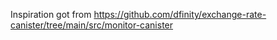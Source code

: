 Inspiration got from https://github.com/dfinity/exchange-rate-canister/tree/main/src/monitor-canister